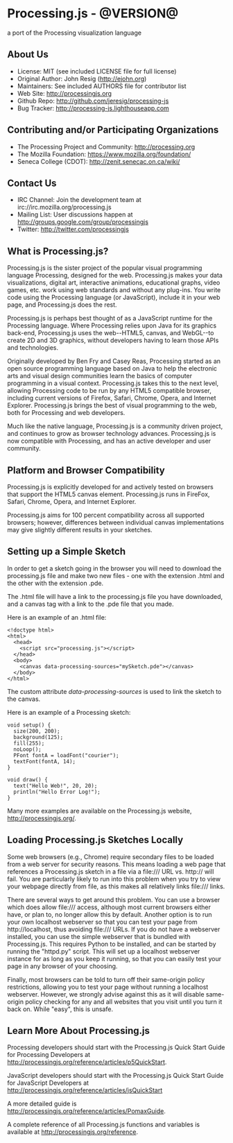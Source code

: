 
Processing.js - @VERSION@
=========================
a port of the Processing visualization language

About Us
--------
* License:           MIT (see included LICENSE file for full license)
* Original Author:   John Resig (http://ejohn.org)
* Maintainers:       See included AUTHORS file for contributor list
* Web Site:          http://processingjs.org
* Github Repo:       http://github.com/jeresig/processing-js
* Bug Tracker:       http://processing-js.lighthouseapp.com

Contributing and/or Participating Organizations
-----------------------------------------------
* The Processing Project and Community:  http://processing.org
* The Mozilla Foundation:                https://www.mozilla.org/foundation/
* Seneca College (CDOT):                 http://zenit.senecac.on.ca/wiki/

Contact Us
----------
* IRC Channel: Join the development team at irc://irc.mozilla.org/processing.js
* Mailing List: User discussions happen at http://groups.google.com/group/processingjs
* Twitter: http://twitter.com/processingjs

What is Processing.js?
----------------------
Processing.js is the sister project of the popular visual programming language
Processing, designed for the web. Processing.js makes your data visualizations,
digital art, interactive animations, educational graphs, video games, etc. work
using web standards and without any plug-ins. You write code using the Processing
language (or JavaScript), include it in your web page, and Processing.js does the
rest.

Processing.js is perhaps best thought of as a JavaScript runtime for the Processing
language. Where Processing relies upon Java for its graphics back-end, Processing.js
uses the web--HTML5, canvas, and WebGL--to create 2D and 3D graphics, without
developers having to learn those APIs and technologies.

Originally developed by Ben Fry and Casey Reas, Processing started as an open
source programming language based on Java to help the electronic arts and visual
design communities learn the basics of computer programming in a visual context.
Processing.js takes this to the next level, allowing Processing code to be run by
any HTML5 compatible browser, including current versions of Firefox, Safari,
Chrome, Opera, and Internet Explorer. Processing.js brings the best of visual
programming to the web, both for Processing and web developers.

Much like the native language, Processing.js is a community driven project,
and continues to grow as browser technology advances.  Processing.js is now
compatible with Processing, and has an active developer and user community.

Platform and Browser Compatibility
----------------------------------
Processing.js is explicitly developed for and actively tested on browsers that
support the HTML5 canvas element. Processing.js runs in FireFox, Safari,
Chrome, Opera, and Internet Explorer.

Processing.js aims for 100 percent compatibility across all supported browsers;
however, differences between individual canvas implementations may give
slightly different results in your sketches.

Setting up a Simple Sketch
--------------------------
In order to get a sketch going in the browser you will need to download the
processing.js file and make two new files - one with the extension .html and
the other with the extension .pde.

The .html file will have a link to the processing.js file you have downloaded,
and a canvas tag with a link to the .pde file that you made.

Here is an example of an .html file:

    <!doctype html>
    <html>
      <head>
        <script src="processing.js"></script>
      </head>
      <body>
        <canvas data-processing-sources="mySketch.pde"></canvas>
      </body>
    </html>

The custom attribute _data-processing-sources_ is used to link the sketch to
the canvas.

Here is an example of a Processing sketch:

    void setup() {
      size(200, 200);
      background(125);
      fill(255);
      noLoop();
      PFont fontA = loadFont("courier");
      textFont(fontA, 14);
    }

    void draw() {
      text("Hello Web!", 20, 20);
      println("Hello Error Log!");
    }

Many more examples are available on the Processing.js website, http://processingjs.org/.

Loading Processing.js Sketches Locally
--------------------------------------
Some web browsers (e.g., Chrome) require secondary files to be loaded from a
web server for security reasons.  This means loading a web page that references
a Processing.js sketch in a file via a file:/// URL vs. http:// will fail. You
are particularly likely to run into this problem when you try to view your
webpage directly from file, as this makes all relatively links file:/// links.

There are several ways to get around this problem. You can use a browser which
does allow file:/// access, although most current browsers either have, or plan
to, no longer allow this by default. Another option is to run your own localhost
webserver so that you can test your page from http://localhost, thus avoiding
file:/// URLs. If you do not have a webserver installed, you can use the simple
webserver that is bundled with Processing.js. This requires Python to be installed,
and can be started by running the "httpd.py" script. This will set up a localhost
webserver instance for as long as you keep it running, so that you can easily
test your page in any browser of your choosing.

Finally, most browsers can be told to turn off their same-origin policy
restrictions, allowing you to test your page without running a localhost
webserver.  However, we strongly advise against this as it will disable
same-origin policy checking for any and all websites that you visit until
you turn it back on. While "easy", this is unsafe.

Learn More About Processing.js
-------------------------------
Processing developers should start with the Processing.js Quick Start Guide for
Processing Developers at http://processingjs.org/reference/articles/p5QuickStart.

JavaScript developers should start with the Processing.js Quick Start Guide for
JavaScript Developers at http://processingjs.org/reference/articles/jsQuickStart

A more detailed guide is http://processingjs.org/reference/articles/PomaxGuide.

A complete reference of all Processing.js functions and variables is available
at http://processingjs.org/reference.
